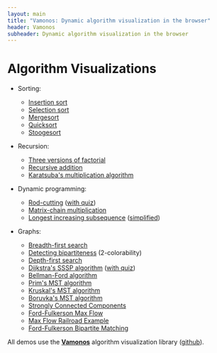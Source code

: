 ```yaml
---
layout: main
title: "Vamonos: Dynamic algorithm visualization in the browser"
header: Vamonos
subheader: Dynamic algorithm visualization in the browser
---
```


# Algorithm Visualizations

* Sorting:

   * [Insertion sort](insertion_sort.html)
   * [Selection sort](selection_sort.html)
   * [Mergesort](mergesort.html)
   * [Quicksort](quicksort.html)
   * [Stoogesort](stoogesort.html)

* Recursion:

   * [Three versions of factorial](factorial.html)
   * [Recursive addition](addition.html)
   * [Karatsuba's multiplication algorithm](karatsuba.html)

* Dynamic programming:

   * [Rod-cutting](rod_cutting.html) ([with quiz](rod_cutting-quiz.html))
   * [Matrix-chain multiplication](matrix-chain.html)
   * [Longest increasing subsequence](lis.html) ([simplified](lis2.html))

* Graphs:

   * [Breadth-first search](bfs.html)
   * [Detecting bipartiteness](bfs-bipartite.html) (2-colorability)
   * [Depth-first search](dfs.html)
   * [Dijkstra's SSSP algorithm](dijkstra.html) ([with quiz](dijkstra-quiz.html))
   * [Bellman-Ford algorithm](bellman-ford.html)
   * [Prim's MST algorithm](prims.html)
   * [Kruskal's MST algorithm](kruskals.html)
   * [Boruvka's MST algorithm](boruvkas.html)
   * [Strongly Connected Components](scc.html)
   * [Ford-Fulkerson Max Flow](max-flow.html)
   * [Max Flow Railroad Example](max-flow-rail.html)
   * [Ford-Fulkerson Bipartite Matching](bipartite-matching.html)


All demos use the [**Vamonos**](../index.html) algorithm visualization library ([github](https://github.com/rosulek/vamonos)).
